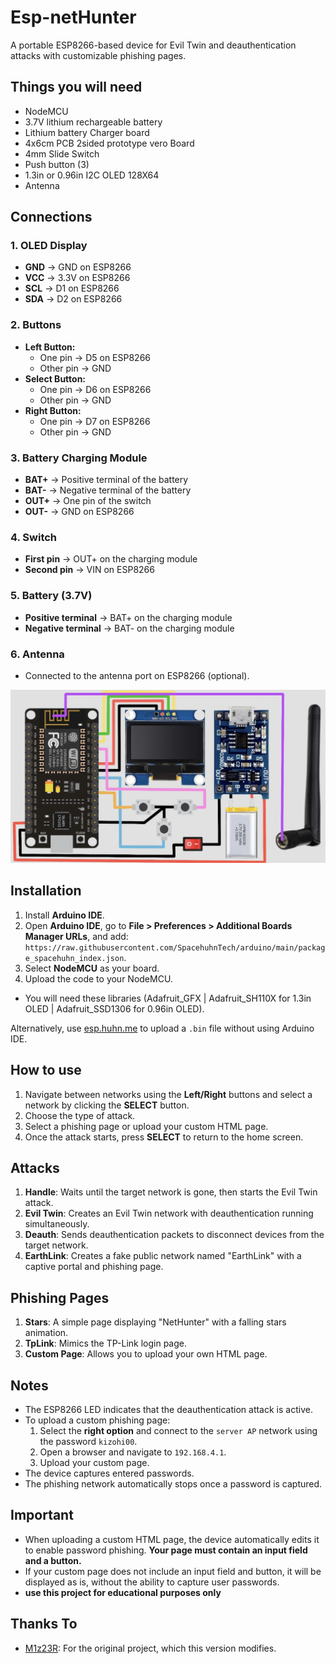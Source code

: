 # Esp-netHunter
A portable ESP8266-based device for Evil Twin and deauthentication attacks with customizable phishing pages.

## Things you will need  
* NodeMCU
* 3.7V lithium rechargeable battery
* Lithium battery Charger board
* 4x6cm PCB 2sided prototype vero Board
* 4mm Slide Switch
* Push button (3)
* 1.3in or 0.96in I2C OLED 128X64
* Antenna

## Connections

### 1. OLED Display
- **GND** → GND on ESP8266  
- **VCC** → 3.3V on ESP8266  
- **SCL** → D1 on ESP8266  
- **SDA** → D2 on ESP8266  

### 2. Buttons
- **Left Button:**
  - One pin → D5 on ESP8266  
  - Other pin → GND  
- **Select Button:**
  - One pin → D6 on ESP8266  
  - Other pin → GND  
- **Right Button:**
  - One pin → D7 on ESP8266  
  - Other pin → GND  

### 3. Battery Charging Module
- **BAT+** → Positive terminal of the battery  
- **BAT-** → Negative terminal of the battery  
- **OUT+** → One pin of the switch  
- **OUT-** → GND on ESP8266  

### 4. Switch
- **First pin** → OUT+ on the charging module  
- **Second pin** → VIN on ESP8266  

### 5. Battery (3.7V)
- **Positive terminal** → BAT+ on the charging module  
- **Negative terminal** → BAT- on the charging module  

### 6. Antenna
- Connected to the antenna port on ESP8266 (optional).


![connections](/images/connections.jpg)


## Installation  
1. Install **Arduino IDE**.  
2. Open **Arduino IDE**, go to **File > Preferences > Additional Boards Manager URLs**, and add:  
   `https://raw.githubusercontent.com/SpacehuhnTech/arduino/main/package_spacehuhn_index.json`.  
3. Select **NodeMCU** as your board.  
4. Upload the code to your NodeMCU.  
* You will need these libraries (Adafruit_GFX | Adafruit_SH110X for 1.3in OLED | Adafruit_SSD1306 for 0.96in OLED).


Alternatively, use [esp.huhn.me](https://esp.huhn.me/) to upload a `.bin` file without using Arduino IDE.  

## How to use  
1. Navigate between networks using the **Left/Right** buttons and select a network by clicking the **SELECT** button.  
2. Choose the type of attack.  
3. Select a phishing page or upload your custom HTML page.  
4. Once the attack starts, press **SELECT** to return to the home screen.  

## Attacks  
1. **Handle**: Waits until the target network is gone, then starts the Evil Twin attack.  
2. **Evil Twin**: Creates an Evil Twin network with deauthentication running simultaneously.  
3. **Deauth**: Sends deauthentication packets to disconnect devices from the target network.  
4. **EarthLink**: Creates a fake public network named "EarthLink" with a captive portal and phishing page.  

## Phishing Pages  
1. **Stars**: A simple page displaying "NetHunter" with a falling stars animation.  
2. **TpLink**: Mimics the TP-Link login page.  
3. **Custom Page**: Allows you to upload your own HTML page.  

## Notes  
- The ESP8266 LED indicates that the deauthentication attack is active.  
- To upload a custom phishing page:  
  1. Select the **right option** and connect to the `server AP` network using the password `kizohi00`.  
  2. Open a browser and navigate to `192.168.4.1`.  
  3. Upload your custom page.  
- The device captures entered passwords.  
- The phishing network automatically stops once a password is captured.  

## Important  
- When uploading a custom HTML page, the device automatically edits it to enable password phishing. **Your page must contain an input field and a button.**  
- If your custom page does not include an input field and button, it will be displayed as is, without the ability to capture user passwords.
- **use this project for educational purposes only**  

## Thanks To  
- [M1z23R](https://github.com/M1z23R): For the original project, which this version modifies.
